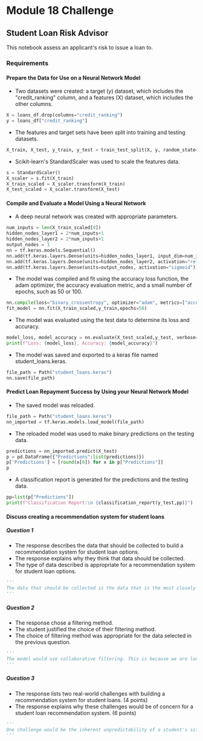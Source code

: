 # Module 18 Challenge

## Student Loan Risk Advisor

This notebook assess an applicant's risk to issue a loan to.

### Requirements

#### Prepare the Data for Use on a Neural Network Model

* Two datasets were created: a target (y) dataset, which includes the "credit_ranking" column, and a features (X) dataset, which includes the other columns.

``` python
X = loans_df.drop(columns="credit_ranking")
y = loans_df["credit_ranking"]
```

* The features and target sets have been split into training and testing datasets.

``` python
X_train, X_test, y_train, y_test = train_test_split(X, y, random_state=1)
```

* Scikit-learn's StandardScaler was used to scale the features data.

``` python
s = StandardScaler()
X_scaler = s.fit(X_train)
X_train_scaled = X_scaler.transform(X_train)
X_test_scaled = X_scaler.transform(X_test)
```

#### Compile and Evaluate a Model Using a Neural Network

* A deep neural network was created with appropriate parameters. 

``` python
num_inputs = len(X_train_scaled[0])
hidden_nodes_layer1 = 2*num_inputs+1
hidden_nodes_layer2 = 2*num_inputs+1
output_nodes = 1
nn = tf.keras.models.Sequential()
nn.add(tf.keras.layers.Dense(units=hidden_nodes_layer1, input_dim=num_inputs, activation="relu"))
nn.add(tf.keras.layers.Dense(units=hidden_nodes_layer2, activation="relu"))
nn.add(tf.keras.layers.Dense(units=output_nodes, activation="sigmoid"))
```

* The model was compiled and fit using the accuracy loss function, the adam optimizer, the accuracy evaluation metric, and a small number of epochs, such as 50 or 100. 

``` python
nn.compile(loss="binary_crossentropy", optimizer="adam", metrics=["accuracy"]) 
fit_model = nn.fit(X_train_scaled,y_train,epochs=50) 
```

* The model was evaluated using the test data to determine its loss and accuracy. 

``` python
model_loss, model_accuracy = nn.evaluate(X_test_scaled,y_test, verbose=3)
print(f"Loss: {model_loss}, Accuracy: {model_accuracy}") 
```

* The model was saved and exported to a keras file named student_loans.keras.

``` python
file_path = Path("student_loans.keras")
nn.save(file_path) 
```

#### Predict Loan Repayment Success by Using your Neural Network Model

* The saved model was reloaded.

``` python
file_path = Path("student_loans.keras")
nn_imported = tf.keras.models.load_model(file_path)
```

* The reloaded model was used to make binary predictions on the testing data.

``` python
predictions = nn_imported.predict(X_test)
p = pd.DataFrame({"Predictions":list(predictions)})
p['Predictions'] = [round(x[0]) for x in p["Predictions"]]
p
```

* A classification report is generated for the predictions and the testing data.

``` python
pp=list(p["Predictions"])
print(f"Classification Report:\n {classification_report(y_test,pp)}")
```

#### Discuss creating a recommendation system for student loans

##### Question 1

* The response describes the data that should be collected to build a recommendation system for student loan options.
* The response explains why they think that data should be collected.
* The type of data described is appropriate for a recommendation system for student loan options.

``` python
'''
The data that should be collected is the data that is the most closely related to financial habits. I would focus more on features such as current debt (credit and other), income (scholarships, job, etc), delinquent debt, credit history, and employment history. These features are better suited for loan repayment calculations because they are more closely tied with an individuals financial habits. Current debt and income will give a good idea about what other loan obligations does this individual have and will they be able to cover this new loan on top of the other debt. Delinquent debt payments and credit history will show the individual's ability to pay on time and consistency. Employment history will show if this individual has a stable source of income that can be relied on to pay back the loan for the life of the loan.
'''
```

##### Question 2

* The response chose a filtering method.
* The student justified the choice of their filtering method.
* The choice of filtering method was appropriate for the data selected in the previous question.

``` python
'''
The model would use collaborative filtering. This is because we are looking for similarities between users on what each feature is and what interest rate they took and if they repay it or not. It is reasonable to think that users with similar financial habits would make better candidtates for repaying the loan and so we can offer better rates to sell the loan. In other words, there is a higher probability that a new applicant will pay back the loan if their features are similar to the existing students who hve paid back their loans.
'''
```

##### Question 3

* The response lists two real-world challenges with building a recommendation system for student loans. (4 points)
* The response explains why these challenges would be of concern for a student loan recommendation system. (6 points)

``` python
'''
One challenge would be the inherent unpredictability of a student's situation to remain a good candidate for the life of the loan. Meaning, even though all the features at the time of the application indicated they were a good candidate, something could happen that dramatically changes their features and causes them to become delinquent on the loan. Another challenge is the quality of the data. This is very confidential information that is required and there is a risk of false data which could adversly effect other applicants' ability to qualify for a better loan.
'''
```